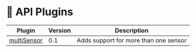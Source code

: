 # 🔌 API Plugins

| Plugin | Version | Description |
|--------|----------|------------|
|[multiSensor](https://github.com/Basicprogrammer10/WaterTemp/Plugins/multiSensor)|0.1|Adds support for more than one sensor|